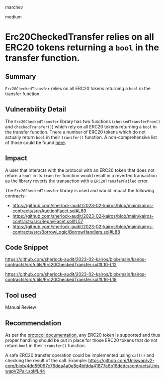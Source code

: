 marchev

medium

# Erc20CheckedTransfer relies on all ERC20 tokens returning a `bool` in the transfer function.

## Summary
`Erc20CheckedTransfer` relies on all ERC20 tokens returning a `bool` in the transfer function.

## Vulnerability Detail
The `Erc20CheckedTransfer` library has two functions (`checkedTransferFrom()` and `checkedTransfer()`) which rely on all ERC20 tokens returning a `bool` in the transfer function. There a number of ERC20 tokens which do not actually return `bool` in their `transfer()` function. A non-comprehensive list of those could be found [here](https://gist.githubusercontent.com/lukas-berlin/f587086f139df93d22987049f3d8ebd2/raw/1f937dc8eb1d6018da59881cbc633e01c0286fb0/Tokens%20missing%20return%20values%20in%20transfer).

## Impact
A user that interacts with the protocol with an ERC20 token that does not return a `bool` in its `transfer` function would result in a reverted transaction as the library reverts the transaction with a `ERC20TransferFailed` error.

The `Erc20CheckedTransfer` library is used and would impact the following contracts:
- https://github.com/sherlock-audit/2023-02-kairos/blob/main/kairos-contracts/src/AuctionFacet.sol#L69
- https://github.com/sherlock-audit/2023-02-kairos/blob/main/kairos-contracts/src/RepayFacet.sol#L57
- https://github.com/sherlock-audit/2023-02-kairos/blob/main/kairos-contracts/src/BorrowLogic/BorrowHandlers.sol#L88

## Code Snippet
https://github.com/sherlock-audit/2023-02-kairos/blob/main/kairos-contracts/src/utils/Erc20CheckedTransfer.sol#L10-L12

https://github.com/sherlock-audit/2023-02-kairos/blob/main/kairos-contracts/src/utils/Erc20CheckedTransfer.sol#L16-L18

## Tool used

Manual Review

## Recommendation
As per the [protocol documentation](https://github.com/sherlock-audit/2023-02-kairos-marchev#on-chain-context), any ERC20 token is supported and thus proper handling should be put in place for those ERC20 tokens that do not return `bool` in their `transfer()` function.

A safe ERC20 transfer operation could be implemented using `call()` and checking the result of the call. Example:
https://github.com/Uniswap/v2-core/blob/4dd59067c76dea4a0e8e4bfdda41877a6b16dedc/contracts/UniswapV2Pair.sol#L44